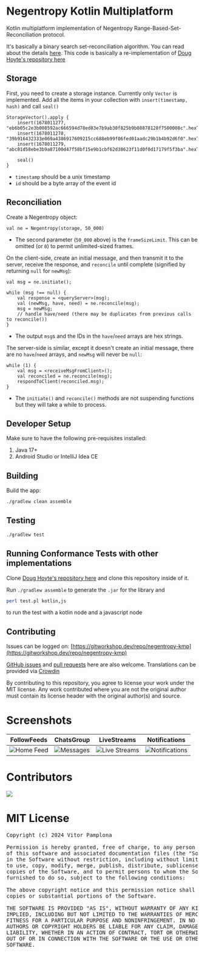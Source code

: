# Negentropy Kotlin Multiplatform

Kotlin multiplatform implementation of Negentropy Range-Based-Set-Reconciliation protocol.

It's basically a binary search set-reconciliation algorithm.
You can read about the details [here](https://logperiodic.com/rbsr.html).
This code is basically a re-implementation of [Doug Hoyte's repository here](https://github.com/hoytech/negentropy)

## Storage

First, you need to create a storage instance. Currently only `Vector` is implemented. 
Add all the items in your collection with `insert(timestamp, hash)` and call `seal()`

    StorageVector().apply {
        insert(1678011277, "eb6b05c2e3b008592ac666594d78ed83e7b9ab30f825b9b08878128f7500008c".hexToByteArray())
        insert(1678011278, "39b916432333e069a4386917609215cc688eb99f06fed01aadc29b1b4b92d6f0".hexToByteArray())
        insert(1678011279, "abc81d58ebe3b9a87100d47f58bf15e9b1cbf62d38623f11d0f0d17179f5f3ba".hexToByteArray())

        seal()
    }

*  `timestamp` should be a unix timestamp
*  `id` should be a byte array of the event id

## Reconciliation

Create a Negentropy object:

    val ne = Negentropy(storage, 50_000)

* The second parameter (`50_000` above) is the `frameSizeLimit`. This can be omitted (or `0`) to permit unlimited-sized frames.

On the client-side, create an initial message, and then transmit it to the server, receive the response, and `reconcile` until complete (signified by returning `null` for `newMsg`):

    val msg = ne.initiate();

    while (msg !== null) {
        val response = <queryServer>(msg);
        val (newMsg, have, need) = ne.reconcile(msg);
        msg = newMsg;
        // handle have/need (there may be duplicates from previous calls to reconcile())
    }

*  The output `msg`s and the IDs in the `have`/`need` arrays are hex strings.

The server-side is similar, except it doesn't create an initial message, there are no `have`/`need` arrays, and `newMsg` will never be `null`:

    while (1) {
        val msg = <receiveMsgFromClient>();
        val reconciled = ne.reconcile(msg);
        respondToClient(reconciled.msg);
    }

* The `initiate()` and `reconcile()` methods are not suspending functions but they will take a while to process.

## Developer Setup

Make sure to have the following pre-requisites installed:
1. Java 17+
2. Android Studio or IntelliJ Idea CE

## Building

Build the app:
```bash
./gradlew clean assemble
```

## Testing
```bash
./gradlew test
```

## Running Conformance Tests with other implementations

Clone [Doug Hoyte's repository here](https://github.com/hoytech/negentropy) and clone this repository inside of it. 

Run `./gradlew assemble` to generate the `.jar` for the library and

```bash
perl test.pl kotlin,js
```

to run the test with a kotlin node and a javascript node

## Contributing

Issues can be logged on: [https://gitworkshop.dev/repo/negentropy-kmp](https://gitworkshop.dev/repo/negentropy-kmp)

[GitHub issues](https://github.com/vitorpamplona/negentropy-kmp/issues) and [pull requests](https://github.com/vitorpamplona/negentropy-kmp/pulls) here are also welcome. Translations can be provided via [Crowdin](https://crowdin.com/project/amethyst-social)

By contributing to this repository, you agree to license your work under the MIT license. Any work contributed where you are not the original author must contain its license header with the original author(s) and source.

# Screenshots

| FollowFeeds                              | ChatsGroup                              | LiveStreams                                    | Notifications                                          |
|-------------------------------------------|----------------------------------------------|-------------------------------------------------|--------------------------------------------------------|
| ![Home Feed](./docs/screenshots/home.png) | ![Messages](./docs/screenshots/messages.png) | ![Live Streams](./docs/screenshots/replies.png) | ![Notifications](./docs/screenshots/notifications.png) |

# Contributors

<a align="center" href="https://github.com/vitorpamplona/negentropy-kmp/graphs/contributors">
  <img src="https://contrib.rocks/image?repo=vitorpamplona/negentropy-kmp" />
</a>

# MIT License

<pre>
Copyright (c) 2024 Vitor Pamplona

Permission is hereby granted, free of charge, to any person obtaining a copy
of this software and associated documentation files (the "Software"), to deal
in the Software without restriction, including without limitation the rights
to use, copy, modify, merge, publish, distribute, sublicense, and/or sell
copies of the Software, and to permit persons to whom the Software is
furnished to do so, subject to the following conditions:

The above copyright notice and this permission notice shall be included in all
copies or substantial portions of the Software.

THE SOFTWARE IS PROVIDED "AS IS", WITHOUT WARRANTY OF ANY KIND, EXPRESS OR
IMPLIED, INCLUDING BUT NOT LIMITED TO THE WARRANTIES OF MERCHANTABILITY,
FITNESS FOR A PARTICULAR PURPOSE AND NONINFRINGEMENT. IN NO EVENT SHALL THE
AUTHORS OR COPYRIGHT HOLDERS BE LIABLE FOR ANY CLAIM, DAMAGES OR OTHER
LIABILITY, WHETHER IN AN ACTION OF CONTRACT, TORT OR OTHERWISE, ARISING FROM,
OUT OF OR IN CONNECTION WITH THE SOFTWARE OR THE USE OR OTHER DEALINGS IN THE
SOFTWARE.
</pre>